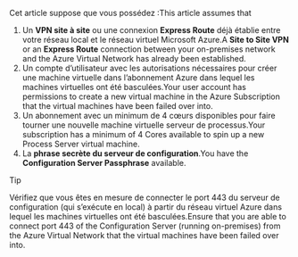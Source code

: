 <span data-ttu-id="e9922-101">Cet article suppose que vous possédez :</span><span class="sxs-lookup"><span data-stu-id="e9922-101">This article assumes that</span></span>

1. <span data-ttu-id="e9922-102">Un **VPN site à site** ou une connexion **Express Route** déjà établie entre votre réseau local et le réseau virtuel Microsoft Azure.</span><span class="sxs-lookup"><span data-stu-id="e9922-102">A **Site to Site VPN** or an **Express Route** connection between your on-premises network and the Azure Virtual Network has already been established.</span></span>
2. <span data-ttu-id="e9922-103">Un compte d’utilisateur avec les autorisations nécessaires pour créer une machine virtuelle dans l’abonnement Azure dans lequel les machines virtuelles ont été basculées.</span><span class="sxs-lookup"><span data-stu-id="e9922-103">Your user account has permissions to create a new virtual machine in the Azure Subscription that the virtual machines have been failed over into.</span></span>
3. <span data-ttu-id="e9922-104">Un abonnement avec un minimum de 4 cœurs disponibles pour faire tourner une nouvelle machine virtuelle serveur de processus.</span><span class="sxs-lookup"><span data-stu-id="e9922-104">Your subscription has a minimum of 4 Cores available to spin up a new Process Server virtual machine.</span></span>
4. <span data-ttu-id="e9922-105">La **phrase secrète du serveur de configuration**.</span><span class="sxs-lookup"><span data-stu-id="e9922-105">You have the **Configuration Server Passphrase** available.</span></span>

> [!TIP]
> <span data-ttu-id="e9922-106">Vérifiez que vous êtes en mesure de connecter le port 443 du serveur de configuration (qui s’exécute en local) à partir du réseau virtuel Azure dans lequel les machines virtuelles ont été basculées.</span><span class="sxs-lookup"><span data-stu-id="e9922-106">Ensure that you are able to connect port 443 of the Configuration Server (running on-premises) from the Azure Virtual Network that the virtual machines have been failed over into.</span></span>
